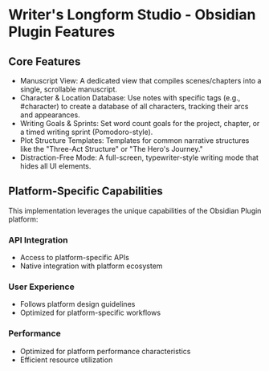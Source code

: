 # Writer's Longform Studio - Obsidian Plugin Features

## Core Features
- Manuscript View: A dedicated view that compiles scenes/chapters into a single, scrollable manuscript.
- Character & Location Database: Use notes with specific tags (e.g., #character) to create a database of all characters, tracking their arcs and appearances.
- Writing Goals & Sprints: Set word count goals for the project, chapter, or a timed writing sprint (Pomodoro-style).
- Plot Structure Templates: Templates for common narrative structures like the "Three-Act Structure" or "The Hero's Journey."
- Distraction-Free Mode: A full-screen, typewriter-style writing mode that hides all UI elements.

## Platform-Specific Capabilities
This implementation leverages the unique capabilities of the Obsidian Plugin platform:

### API Integration
- Access to platform-specific APIs
- Native integration with platform ecosystem

### User Experience
- Follows platform design guidelines
- Optimized for platform-specific workflows

### Performance
- Optimized for platform performance characteristics
- Efficient resource utilization

